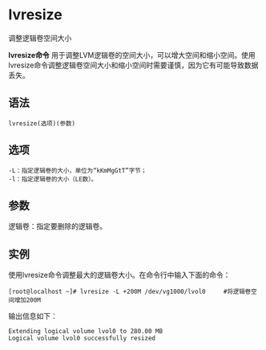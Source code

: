 # lvresize

调整逻辑卷空间大小


**lvresize命令** 用于调整LVM逻辑卷的空间大小，可以增大空间和缩小空间。使用lvresize命令调整逻辑卷空间大小和缩小空间时需要谨慎，因为它有可能导致数据丢失。

##  语法

```
lvresize(选项)(参数)
```

##  选项

```
-L：指定逻辑卷的大小，单位为“kKmMgGtT”字节；
-l：指定逻辑卷的大小（LE数）。
```

##  参数

逻辑卷：指定要删除的逻辑卷。

##  实例

使用lvresize命令调整最大的逻辑卷大小。在命令行中输入下面的命令：

```
[root@localhost ~]# lvresize -L +200M /dev/vg1000/lvol0     #将逻辑卷空间增加200M
```

输出信息如下：

```
Extending logical volume lvol0 to 280.00 MB
Logical volume lvol0 successfully resized
```


